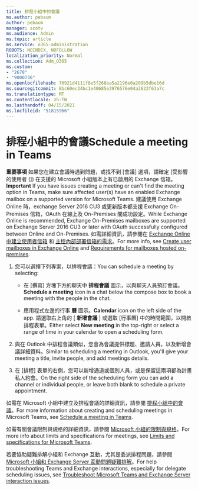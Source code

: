 ```yaml
---
title: 排程小組中的會議
ms.author: pebaum
author: pebaum
manager: scotv
ms.audience: Admin
ms.topic: article
ms.service: o365-administration
ROBOTS: NOINDEX, NOFOLLOW
localization_priority: Normal
ms.collection: Adm_O365
ms.custom:
- "2678"
- "9000736"
ms.openlocfilehash: 76921d4111f8e5f268ea5a2196e0a209b5dbe16d
ms.sourcegitcommit: 8bc60ec34bc1e40685e3976576e04a2623f63a7c
ms.translationtype: MT
ms.contentlocale: zh-TW
ms.lasthandoff: 04/15/2021
ms.locfileid: "51815966"
---
```

# <a name="schedule-a-meeting-in-teams"></a><span data-ttu-id="44ade-102">排程小組中的會議</span><span class="sxs-lookup"><span data-stu-id="44ade-102">Schedule a meeting in Teams</span></span>

<span data-ttu-id="44ade-103">**重要事項** 如果您在建立會議時遇到問題，或找不到 [會議] 選項，請確定 [受影響的使用者 (]) 在支援的 Microsoft 小組版本上有已啟用的 Exchange 信箱。</span><span class="sxs-lookup"><span data-stu-id="44ade-103">**Important** If you have issues creating a meeting or can't find the meeting option in Teams, make sure affected user(s) have an enabled Exchange mailbox on a supported version for Microsoft Teams.</span></span> <span data-ttu-id="44ade-104">建議使用 Exchange Online 時，exchange Server 2016 CU3 或更新版本都支援 Exchange On-Premises 信箱，OAuth 在線上及 On-Premises 間成功設定。</span><span class="sxs-lookup"><span data-stu-id="44ade-104">While Exchange Online is recommended, Exchange On-Premises mailboxes are supported on Exchange Server 2016 CU3 or later with OAuth successfully configured between Online and On-Premises.</span></span> <span data-ttu-id="44ade-105">如需詳細資訊，請參閱在 [Exchange Online 中建立使用者信箱](https://docs.microsoft.com/exchange/recipients-in-exchange-online/create-user-mailboxes) 和 [主控內部部署信箱的需求](https://docs.microsoft.com/microsoftteams/exchange-teams-interact#requirements-for-mailboxes-hosted-on-premises)。</span><span class="sxs-lookup"><span data-stu-id="44ade-105">For more info, see [Create user mailboxes in Exchange Online](https://docs.microsoft.com/exchange/recipients-in-exchange-online/create-user-mailboxes) and [Requirements for mailboxes hosted on-premises](https://docs.microsoft.com/microsoftteams/exchange-teams-interact#requirements-for-mailboxes-hosted-on-premises).</span></span> 

1. <span data-ttu-id="44ade-106">您可以選擇下列專案，以排程會議：</span><span class="sxs-lookup"><span data-stu-id="44ade-106">You can schedule a meeting by selecting:</span></span>

    - <span data-ttu-id="44ade-107">在 [撰寫] 方塊下方的聊天中 **排程會議** 圖示，以與聊天人員預訂會議。</span><span class="sxs-lookup"><span data-stu-id="44ade-107">**Schedule a meeting** icon in a chat below the compose box to book a meeting with the people in the chat.</span></span>

    - <span data-ttu-id="44ade-108">應用程式左邊的行事 **曆** 圖示。</span><span class="sxs-lookup"><span data-stu-id="44ade-108">**Calendar** icon on the left side of the app.</span></span> <span data-ttu-id="44ade-109">請選取右上角的 [ **新增會議** ] 或選取 [行事曆] 中的時間範圍，以開啟排程表單。</span><span class="sxs-lookup"><span data-stu-id="44ade-109">Either select **New meeting** in the top-right or select a range of time in your calendar to open a scheduling form.</span></span>

2. <span data-ttu-id="44ade-110">與在 Outlook 中排程會議類似，您會為會議提供標題、邀請人員，以及新增會議詳細資料。</span><span class="sxs-lookup"><span data-stu-id="44ade-110">Similar to scheduling a meeting in Outlook, you'll give your meeting a title, invite people, and add meetings details.</span></span>

3. <span data-ttu-id="44ade-111">在 [排程] 表單的右側，您可以新增通道或個別人員，或是保留這兩項都為計畫私人約會。</span><span class="sxs-lookup"><span data-stu-id="44ade-111">On the right side of the scheduling form you can add a channel or individual people, or leave both blank to schedule a private appointment.</span></span>

<span data-ttu-id="44ade-112">如需在 Microsoft 小組中建立及排程會議的詳細資訊，請參閱 [排程小組中的會議](https://support.office.com/article/Schedule-a-meeting-in-Teams-943507a9-8583-4c58-b5d2-8ec8265e04e5)。</span><span class="sxs-lookup"><span data-stu-id="44ade-112">For more information about creating and scheduling meetings in Microsoft Teams, see [Schedule a meeting in Teams](https://support.office.com/article/Schedule-a-meeting-in-Teams-943507a9-8583-4c58-b5d2-8ec8265e04e5).</span></span>

<span data-ttu-id="44ade-113">如需有關會議限制與規格的詳細資訊，請參閱 [Microsoft 小組的限制與規格](https://docs.microsoft.com/microsoftteams/limits-specifications-teams#meetings-and-calls)。</span><span class="sxs-lookup"><span data-stu-id="44ade-113">For more info about limits and specifications for meetings, see [Limits and specifications for Microsoft Teams](https://docs.microsoft.com/microsoftteams/limits-specifications-teams#meetings-and-calls).</span></span>

<span data-ttu-id="44ade-114">若要協助疑難排解小組和 Exchange 互動，尤其是委派排程問題，請參閱 [Microsoft 小組和 Exchange Server 互動問題疑難排解](https://docs.microsoft.com/microsoftteams/troubleshoot/known-issues/teams-exchange-interaction-issue)。</span><span class="sxs-lookup"><span data-stu-id="44ade-114">For help troubleshooting Teams and Exchange interactions, especially for delegate scheduling issues, see [Troubleshoot Microsoft Teams and Exchange Server interaction issues](https://docs.microsoft.com/microsoftteams/troubleshoot/known-issues/teams-exchange-interaction-issue).</span></span>